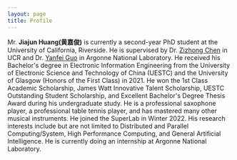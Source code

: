 ```yaml
---
layout: page
title: Profile
---
```

Mr. **Jiajun Huang(黄嘉俊)** is currently a second-year PhD student at the University of California, Riverside. He is supervised by Dr. [Zizhong Chen](https://www.cs.ucr.edu/~chen/superlab/people.html) in UCR and Dr. [Yanfei Guo](https://www.anl.gov/profile/yanfei-guo) in Argonne National Laboratory.
He received his Bachelor's degree in Electronic Information Engineering from the University of Electronic Science and Technology of China (UESTC) and the University of Glasgow (Honors of the First Class) in 2021. He won the 1st Class Academic Scholarship, James Watt Innovative Talent Scholarship, UESTC Outstanding Student Scholarship, and Excellent Bachelor's Degree Thesis Award during his undergraduate study. He is a professional saxophone player, a professional table tennis player, and has mastered many other musical instruments. He joined the SuperLab in Winter 2022. His research interests include but are not limited to Distributed and Parallel Computing/System, High Performance Computing, and General Artificial Intelligence. He is currently doing an internship at Argonne National Laboratory.

